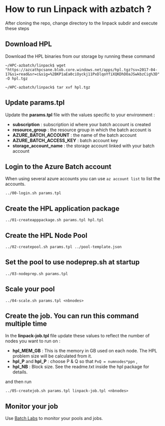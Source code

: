 # How to run Linpack with azbatch ?

After cloning the repo, change directory to the linpack subdir and execute these steps

## Download HPL

Download the HPL binaries from our storage by running these command

    ~/HPC-azbatch/linpack$ wget "https://azcathpcsane.blob.core.windows.net/apps/hpl.tgz?sv=2017-04-17&si=read&sr=c&sig=%2BKP1aEa0ciOyckj11PxDlqoYfiXQKDhDOaJSwkbzCig%3D" -O hpl.tgz
    
    ~/HPC-azbatch/linpack$ tar xvf hpl.tgz


## Update **params.tpl**
Update the **params.tpl** file with the values specific to your environment :

* **subscription** : subscription id where your batch account is created
* **resource_group** : the resource group in which the batch account is 
* **AZURE_BATCH_ACCOUNT** : the name of the batch account
* **AZURE_BATCH_ACCESS_KEY** : batch account key
* **storage_account_name** : the storage account linked with your batch account



## Login to the Azure Batch account
When using several azure accounts you can use `az account list` to list the accounts.

    ../00-login.sh params.tpl


## Create the HPL application package


    ../01-createapppackage.sh params.tpl hpl.tpl


## Create the HPL Node Pool

    ../02-createpool.sh params.tpl ../pool-template.json


## Set the pool to use nodeprep.sh at startup

    ../03-nodeprep.sh params.tpl

## Scale your pool

    ../04-scale.sh params.tpl <nbnodes>


## Create the job. You can run this command multiple time

In the __linpack-job.tpl__ file update these values to reflect the number of nodes you want to run on :

* **hpl_MEM_GB** : This is the memory in GB used on each node. The HPL problem size will be calculated from it. 
* **hpl_P** and **hpl_P** : choose P & Q so that `PxQ = numnodes*ppn` ,
* **hpl_NB** : Block size. See the readme.txt inside the hpl package for details.

and then run


    ../05-createjob.sh params.tpl linpack-job.tpl <nbnodes>


## Monitor your job

Use [Batch Labs](https://azure.github.io/BatchLabs/) to monitor your pools and jobs. 

